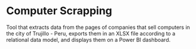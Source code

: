 # Computer Scrapping

Tool that extracts data from the pages of companies that sell computers in the city of Trujillo - Peru, exports them in an XLSX file according to a relational data model, and displays them on a Power BI dashboard.

